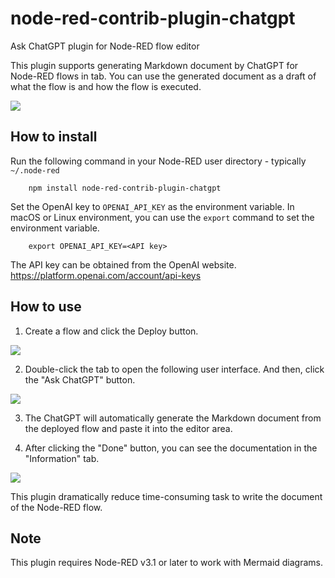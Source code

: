 # node-red-contrib-plugin-chatgpt
Ask ChatGPT plugin for Node-RED flow editor

This plugin supports generating Markdown document by ChatGPT for Node-RED flows in tab.
You can use the generated document as a draft of what the flow is and how the flow is executed.

![](https://raw.githubusercontent.com/node-red-jp/node-red-contrib-plugin-chatgpt/main/askchatgpt.png)

How to install
--------------

Run the following command in your Node-RED user directory - typically `~/.node-red`

        npm install node-red-contrib-plugin-chatgpt

Set the OpenAI key to `OPENAI_API_KEY` as the environment variable. In macOS or Linux environment, you can use the `export` command to set the environment variable.

        export OPENAI_API_KEY=<API key>

The API key can be obtained from the OpenAI website. https://platform.openai.com/account/api-keys

How to use
----------

1. Create a flow and click the Deploy button.

![](https://raw.githubusercontent.com/node-red-jp/node-red-contrib-plugin-chatgpt/main/creatingflow.png)

2. Double-click the tab to open the following user interface. And then, click the "Ask ChatGPT" button.

![](https://raw.githubusercontent.com/node-red-jp/node-red-contrib-plugin-chatgpt/main/askchatgpt.png)

3. The ChatGPT will automatically generate the Markdown document from the deployed flow and paste it into the editor area.

5. After clicking the "Done" button, you can see the documentation in the "Information" tab.

![](https://raw.githubusercontent.com/node-red-jp/node-red-contrib-plugin-chatgpt/main/infotab.png)

This plugin dramatically reduce time-consuming task to write the document of the Node-RED flow.

## Note
This plugin requires Node-RED v3.1 or later to work with Mermaid diagrams.
